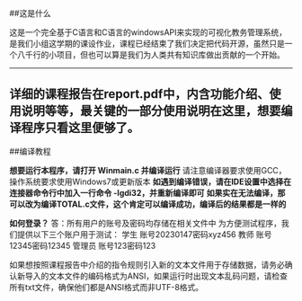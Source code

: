 ##这是什么

这是一个完全基于C语言和C语言的windowsAPI来实现的可视化教务管理系统，是我们小组这学期的课设作业，课程已经结束了我们决定把代码开源，虽然只是一个八千行的小项目，但也可以算是我们为人类共有知识库做出贡献的一个开始。

----------
**详细的课程报告在report.pdf中，内含功能介绍、使用说明等等，最关键的一部分使用说明在这里，想要编译程序只看这里便够了。**
----------

##编译教程

**想要运行本程序，请打开 Winmain.c 并编译运行**
请注意编译器要求使用GCC，操作系统要求使用Windows7或更新版本
**如遇到编译错误，请在IDE设置中选择在连接器命令行中加入一行命令 -lgdi32，并重新编译即可**
**如果实在无法编译，那可以改为编译TOTAL.c文件，这个肯定可以编译成功，编译后的结果都是一样的**

**如何登录？**
答：所有用户的账号及密码均存储在相关文件中
为方便测试程序，我们提供以下三个账户用于测试：
学生 账号20230147密码xyz456
教师 账号12345密码12345
管理员 账号123密码123

如果想按照课程报告中介绍的指令规则引入新的文本文件用于存储数据，请务必确认新导入的文本文件的编码格式为ANSI，如果运行时出现文本乱码问题，请检查所有txt文件，确保他们都是ANSI格式而非UTF-8格式。
